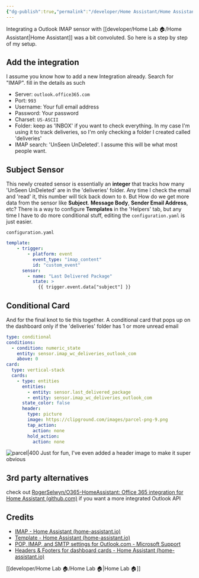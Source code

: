 ```yaml
---
{"dg-publish":true,"permalink":"/developer/Home Assistant/Home Assistant Outlook IMAP with Subject Sensor/"}
---
```



Integrating a Outlook IMAP sensor with [[developer/Home Lab 🏠/Home Assistant\|Home Assistant]] was a bit convoluted. So here is a step by step of my setup.

## Add the integration
I assume you know how to add a new Integration already. Search for "IMAP". fill in the details as such

- Server: `outlook.office365.com`
- Port: `993`
- Username: Your full email address
- Password: Your password
- Charset: `US-ASCII`
- Folder: keep as 'INBOX' if you want to check everything. In my case I'm using it to track deliveries, so I'm only checking a folder I created called 'deliveries'
- IMAP search: 'UnSeen UnDeleted'. I assume this will be what most people want.

## Subject Sensor
This newly created sensor is essentially an **integer** that tracks how many 'UnSeen UnDeleted' are in the 'deliveries' folder. Any time I check the email and 'read' it, this number will tick back down to `0`. But How do we get more data from the sensor like **Subject**. **Message Body**, **Sender Email Address**, etc? There is a way to configure **Templates** in the 'Helpers' tab, but any time I have to do more conditional stuff, editing the `configuration.yaml` is just easier.

`configuration.yaml`
```yml
template: 
	- trigger:
	    - platform: event
	      event_type: "imap_content"
	      id: "custom_event"
	  sensor:
	    - name: "Last Delivered Package"
	      state: >
	        {{ trigger.event.data["subject"] }}
```

## Conditional Card
And for the final knot to tie this together. A conditional card that pops up on the dashboard only if the 'deliveries' folder has 1 or more unread email

```yml
type: conditional
conditions:
  - condition: numeric_state
    entity: sensor.imap_wc_deliveries_outlook_com
    above: 0
card:
  type: vertical-stack
  cards:
    - type: entities
      entities:
        - entity: sensor.last_delivered_package
        - entity: sensor.imap_wc_deliveries_outlook_com
      state_color: false
      header:
        type: picture
        image: https://clipground.com/images/parcel-png-9.png
        tap_action:
          action: none
        hold_action:
          action: none

```

![parcel|400](https://clipground.com/images/parcel-png-9.png)
Just for fun, I've even added a header image to make it super obvious

## 3rd party alternatives
check out [RogerSelwyn/O365-HomeAssistant: Office 365 integration for Home Assistant (github.com)](https://github.com/RogerSelwyn/O365-HomeAssistant) if you want a more integrated Outlook API
## Credits
- [IMAP - Home Assistant (home-assistant.io)](https://www.home-assistant.io/integrations/imap)
- [Template - Home Assistant (home-assistant.io)](https://www.home-assistant.io/integrations/template/)
- [POP, IMAP, and SMTP settings for Outlook.com - Microsoft Support](https://support.microsoft.com/en-us/office/pop-imap-and-smtp-settings-for-outlook-com-d088b986-291d-42b8-9564-9c414e2aa040)
- [Headers & Footers for dashboard cards - Home Assistant (home-assistant.io)](https://www.home-assistant.io/dashboards/header-footer/)

[[developer/Home Lab 🏠/Home Lab 🏠\|Home Lab 🏠]]
